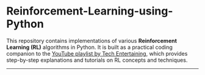 # Reinforcement-Learning-using-Python

This repository contains implementations of various **Reinforcement Learning (RL)** algorithms in Python. It is built as a practical coding companion to the [YouTube playlist by Tech Entertaining](https://www.youtube.com/watch?v=vVLXoVt3YiY&list=PL_Ke9hJMFeR9Kos7VtiPPiPp9Y16sA7Ef), which provides step-by-step explanations and tutorials on RL concepts and techniques.

---
